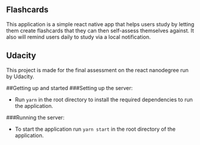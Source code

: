 ## Flashcards
This application is a simple react native app that helps users study by 
letting them create flashcards that they can then self-assess themselves
against. It also will remind users daily to study via a local notification.

## Udacity
This project is made for the final assessment on the react nanodegree run
by Udacity.

##Getting up and started
###Setting up the server:
* Run `yarn` in the root directory to install the required dependencies
to run the application.

###Running the server:
* To start the application run `yarn start` in the root directory of the 
application.

